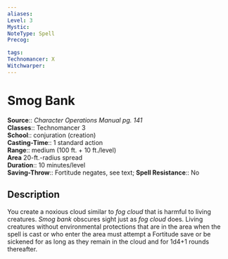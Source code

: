 ```yaml
---
aliases: 
Level: 3
Mystic: 
NoteType: Spell
Precog: 

tags: 
Technomancer: X
Witchwarper: 
---
```


# Smog Bank

**Source**:: _Character Operations Manual pg. 141_  
**Classes**:: Technomancer 3  
**School**:: conjuration (creation)  
**Casting-Time**:: 1 standard action  
**Range**:: medium (100 ft. + 10 ft./level)  
**Area** 20-ft.-radius spread  
**Duration**:: 10 minutes/level  
**Saving-Throw**:: Fortitude negates, see text;
**Spell Resistance**:: No

## Description

You create a noxious cloud similar to _fog cloud_ that is harmful to living creatures. _Smog bank_ obscures sight just as _fog cloud_ does. Living creatures without environmental protections that are in the area when the spell is cast or who enter the area must attempt a Fortitude save or be sickened for as long as they remain in the cloud and for 1d4+1 rounds thereafter.
